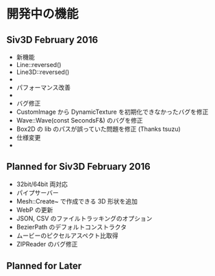 ﻿# 開発中の機能

## Siv3D February 2016 
- 新機能
 - Line::reversed()
 - Line3D::reversed() 
 -  
- パフォーマンス改善
 -  
- バグ修正
 - CustomImage から DynamicTexture を初期化できなかったバグを修正
 - Wave::Wave(const SecondsF&) のバグを修正
 - Box2D の lib のパスが誤っていた問題を修正 (Thanks tsuzu)
- 仕様変更
 -  
 
 ## Planned for Siv3D February 2016
 - 32bit/64bit 両対応
 - パイプサーバー
 - Mesh::Create~ で作成できる 3D 形状を追加
 - WebP の更新
 - JSON, CSV のファイルトラッキングのオプション
 - BezierPath のデフォルトコンストラクタ
 - ムービーのピクセルアスペクト比取得
 - ZIPReader のバグ修正
  
 ## Planned for Later

